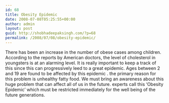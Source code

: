 ```yaml
---
id: 68
title: Obesity Epidemic
date: 2008-07-08T05:25:55+00:00
author: admin
layout: post
guid: http://shobhadeepaksingh.com/?p=68
permalink: /2008/07/08/obesity-epidemic/
---
```

There has been an increase in the number of obese cases among children. According to the reports by American doctors, the level of cholesterol in youngsters is at an alarming level. It is really important to keep a track of this since this can progressively leed to a great epidemic. Ages between 2 and 19 are found to be affected by this epidemic . the primary reason for this problem is unhealthy fatty food. We must bring an awareness about this huge problem that can affect all of us in the future. experts call this &#8216;Obesity Epidemic&#8217; which must be restricted immediately for the well being of the future generations.